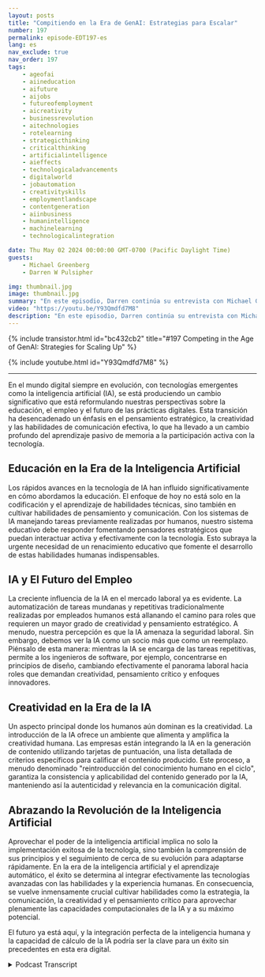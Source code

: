 ```yaml
---
layout: posts
title: "Compitiendo en la Era de GenAI: Estrategias para Escalar"
number: 197
permalink: episode-EDT197-es
lang: es
nav_exclude: true
nav_order: 197
tags:
    - ageofai
    - aiineducation
    - aifuture
    - aijobs
    - futureofemployment
    - aicreativity
    - businessrevolution
    - aitechnologies
    - rotelearning
    - strategicthinking
    - criticalthinking
    - artificialintelligence
    - aieffects
    - technologicaladvancements
    - digitalworld
    - jobautomation
    - creativityskills
    - employmentlandscape
    - contentgeneration
    - aiinbusiness
    - humanintelligence
    - machinelearning
    - technologicalintegration

date: Thu May 02 2024 00:00:00 GMT-0700 (Pacific Daylight Time)
guests:
    - Michael Greenberg
    - Darren W Pulsipher

img: thumbnail.jpg
image: thumbnail.jpg
summary: "En este episodio, Darren continúa su entrevista con Michael Greenberg acerca del impacto de la IA Generativa en varias industrias, incluyendo la educación, trabajadores de la información, cuidado de la salud y más."
video: "https://youtu.be/Y93Qmdfd7M8"
description: "En este episodio, Darren continúa su entrevista con Michael Greenberg acerca del impacto de la IA Generativa en varias industrias, incluyendo la educación, trabajadores de la información, cuidado de la salud y más."
---
```


<div>
{% include transistor.html id="bc432cb2" title="#197 Competing in the Age of GenAI: Strategies for Scaling Up" %}

{% include youtube.html id="Y93Qmdfd7M8" %}
</div>

---

En el mundo digital siempre en evolución, con tecnologías emergentes como la inteligencia artificial (IA), se está produciendo un cambio significativo que está reformulando nuestras perspectivas sobre la educación, el empleo y el futuro de las prácticas digitales. Esta transición ha desencadenado un énfasis en el pensamiento estratégico, la creatividad y las habilidades de comunicación efectiva, lo que ha llevado a un cambio profundo del aprendizaje pasivo de memoria a la participación activa con la tecnología.

## Educación en la Era de la Inteligencia Artificial

Los rápidos avances en la tecnología de IA han influido significativamente en cómo abordamos la educación. El enfoque de hoy no está solo en la codificación y el aprendizaje de habilidades técnicas, sino también en cultivar habilidades de pensamiento y comunicación. Con los sistemas de IA manejando tareas previamente realizadas por humanos, nuestro sistema educativo debe responder fomentando pensadores estratégicos que puedan interactuar activa y efectivamente con la tecnología. Esto subraya la urgente necesidad de un renacimiento educativo que fomente el desarrollo de estas habilidades humanas indispensables.

## IA y El Futuro del Empleo

La creciente influencia de la IA en el mercado laboral ya es evidente. La automatización de tareas mundanas y repetitivas tradicionalmente realizadas por empleados humanos está allanando el camino para roles que requieren un mayor grado de creatividad y pensamiento estratégico. A menudo, nuestra percepción es que la IA amenaza la seguridad laboral. Sin embargo, debemos ver la IA como un socio más que como un reemplazo. Piénsalo de esta manera: mientras la IA se encarga de las tareas repetitivas, permite a los ingenieros de software, por ejemplo, concentrarse en principios de diseño, cambiando efectivamente el panorama laboral hacia roles que demandan creatividad, pensamiento crítico y enfoques innovadores.

## Creatividad en la Era de la IA

Un aspecto principal donde los humanos aún dominan es la creatividad. La introducción de la IA ofrece un ambiente que alimenta y amplifica la creatividad humana. Las empresas están integrando la IA en la generación de contenido utilizando tarjetas de puntuación, una lista detallada de criterios específicos para calificar el contenido producido. Este proceso, a menudo denominado "reintroducción del conocimiento humano en el ciclo", garantiza la consistencia y aplicabilidad del contenido generado por la IA, manteniendo así la autenticidad y relevancia en la comunicación digital.

## Abrazando la Revolución de la Inteligencia Artificial

Aprovechar el poder de la inteligencia artificial implica no solo la implementación exitosa de la tecnología, sino también la comprensión de sus principios y el seguimiento de cerca de su evolución para adaptarse rápidamente. En la era de la inteligencia artificial y el aprendizaje automático, el éxito se determina al integrar efectivamente las tecnologías avanzadas con las habilidades y la experiencia humanas. En consecuencia, se vuelve inmensamente crucial cultivar habilidades como la estrategia, la comunicación, la creatividad y el pensamiento crítico para aprovechar plenamente las capacidades computacionales de la IA y a su máximo potencial.

El futuro ya está aquí, y la integración perfecta de la inteligencia humana y la capacidad de cálculo de la IA podría ser la clave para un éxito sin precedentes en esta era digital.



<details>
<summary> Podcast Transcript </summary>

<p></p>

</details>
